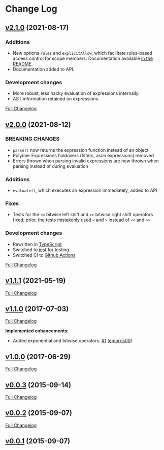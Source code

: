 # Change Log

## [v2.1.0](https://github.com/adalinesimonian/jshiki/tree/v2.1.0) (2021-08-17)

### Additions

- New options `rules` and `explicitAllow`, which facilitate rules-based access control for scope members. Documentation available [in the README](#README.md#rules).
- Documentation added to API.

### Development changes

- More robust, less hacky evaluation of expressions internally.
- AST information retained on expressions.

[Full Changelog](https://github.com/adalinesimonian/jshiki/compare/v2.0.0...v2.1.0)

## [v2.0.0](https://github.com/adalinesimonian/jshiki/tree/v2.0.0) (2021-08-12)

### BREAKING CHANGES

- `parse()` now returns the expression function instead of an object
- Polymer Expressions holdovers (filters, as/in expressions) removed
- Errors thrown when parsing invalid expressions are now thrown when parsing instead of during evaluation

### Additions

- `evaluate()`, which executes an expression immediately, added to API

### Fixes

- Tests for the `<<` bitwise left shift and `>>` bitwise right shift operators fixed; prior, the tests mistakenly used `<` and `>` instead of `<<` and `>>`

### Development changes

- Rewritten in [TypeScript][typescript]
- Switched to [jest][jest] for testing
- Switched CI to [Github Actions][github-actions]

[Full Changelog](https://github.com/adalinesimonian/jshiki/compare/v1.1.1...v2.0.0)

## [v1.1.1](https://github.com/adalinesimonian/jshiki/tree/v1.1.1) (2021-05-19)

[Full Changelog](https://github.com/adalinesimonian/jshiki/compare/v1.1.0...v1.1.1)

## [v1.1.0](https://github.com/adalinesimonian/jshiki/tree/v1.1.0) (2017-07-03)

[Full Changelog](https://github.com/adalinesimonian/jshiki/compare/v1.0.0...v1.1.0)

**Implemented enhancements:**

- Added exponential and bitwise operators. [\#1](https://github.com/adalinesimonian/jshiki/pull/1) ([emorris00](https://github.com/emorris00))

## [v1.0.0](https://github.com/adalinesimonian/jshiki/tree/v1.0.0) (2017-06-29)

[Full Changelog](https://github.com/adalinesimonian/jshiki/compare/v0.0.3...v1.0.0)

## [v0.0.3](https://github.com/adalinesimonian/jshiki/tree/v0.0.3) (2015-09-14)

[Full Changelog](https://github.com/adalinesimonian/jshiki/compare/v0.0.2...v0.0.3)

## [v0.0.2](https://github.com/adalinesimonian/jshiki/tree/v0.0.2) (2015-09-07)

[Full Changelog](https://github.com/adalinesimonian/jshiki/compare/v0.0.1...v0.0.2)

## [v0.0.1](https://github.com/adalinesimonian/jshiki/tree/v0.0.1) (2015-09-07)

[jest]: https://jestjs.io
[typescript]: https://www.typescriptlang.org
[github-actions]: https://github.com/features/actions
